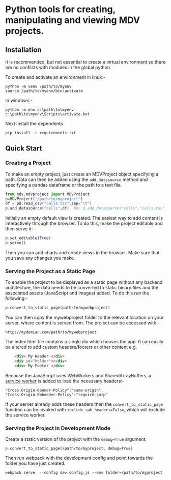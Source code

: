 # Python tools for creating, manipulating and viewing MDV projects. 


## Installation

It is recommended, but not essential to create a virtual environment so there are no conflicts with modules in the global python.

To create and activate an environment in linux:-
```
python -m venv /path/to/myenv
source /path/to/myenv/bin/activate
````
In windows:-
```
python -m env c:\path\to\myenv
c:\path\to\myenv\Scripts\activate.bat
```

Next install the dependents 
```
pip install -r requirements.txt
```


## Quick Start

### Creating a Project

To make an empty project, just create an MDVProject object specifying a path. Data can then be added using the `add_datasource` method and specifying a pandas dataframe or the path to a text file.

```python
from mdv.mdvproject import MDVProject
p=MDVProject("/path/to/myproject")
df = pd.read_csv("cells.tsv",sep="\t")
p.add_datasource("cells",df)  #or p.add_datasource("cells","cells.tsv")
```

Initially an empty default view is created. The easiest way to add content is interactively through the browser. To do this, make the project editable and then serve it:-

```python
p.set_editable(True)
p.serve()
```

Then you can add charts and create views in the browser. Make sure that you save any changes you make.

### Serving the Project as a Static Page

To enable the project to be displayed as a static page without any backend architecture, the data needs to be converted to static binary files and the associated assets (JavaScript and images) added. To do this run the following:-
```python
p.convert_to_static_page(path/to/mywebproject)
```

You can then copy the mywebproject folder to the relevant location on your server, where content is served from. The project can be accessed with:-
```
http://mydomian.com/path/to/mywebproject
```
The index.html file contains a single div which houses the app. It can easily be altered to add custom headers/footers or other content e.g.
```html
    <div> My Header </div>
    <div id="holder"></div>
    <div> My Footer </div>
```

Because the JavaScript uses WebWorkers and SharedArrayBuffers, a [service worker](https://github.com/gzuidhof/coi-serviceworker) is added to load the necessary headers:- 
```
"Cross-Origin-Opener-Policy":"same-origin",
"Cross-Origin-Embedder-Policy":"require-corp"
```
If your server already adds these headers then the `convert_to_static_page` function can be invoked with `include_sab_headers=False`, which will exclude the service worker.


### Serving the Project in Development Mode
Create a static version of the project with the `debug=True` argument.
```
p.convert_to_static_page(/path/to/myproject, debug=True)
```
Then run webpack with the development config and point towards the folder you have just created.

```
webpack serve  --config dev.config.js --env folder=/path/to/myproject
```



